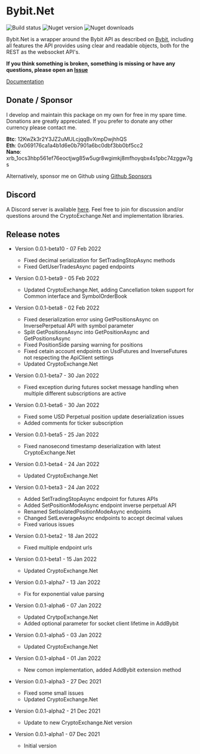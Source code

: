 # Bybit.Net
![Build status](https://app.travis-ci.com/JKorf/Bybit.Net.svg?token=2PbyJrjvDDpys8nuT4Xb&branch=main) ![Nuget version](https://img.shields.io/nuget/v/Bybit.net.svg)  ![Nuget downloads](https://img.shields.io/nuget/dt/Bybit.Net.svg)
 
Bybit.Net is a wrapper around the Bybit API as described on [Bybit](https://bybit-exchange.github.io/docs/spot/#t-introduction), including all features the API provides using clear and readable objects, both for the REST  as the websocket API's.

**If you think something is broken, something is missing or have any questions, please open an [Issue](https://github.com/JKorf/Bybit.Net/issues)**

[Documentation](https://jkorf.github.io/Bybit.Net/)

## Donate / Sponsor
I develop and maintain this package on my own for free in my spare time. Donations are greatly appreciated. If you prefer to donate any other currency please contact me.

**Btc**:  12KwZk3r2Y3JZ2uMULcjqqBvXmpDwjhhQS  
**Eth**:  0x069176ca1a4b1d6e0b7901a6bc0dbf3bb0bf5cc2  
**Nano**: xrb_1ocs3hbp561ef76eoctjwg85w5ugr8wgimkj8mfhoyqbx4s1pbc74zggw7gs  

Alternatively, sponsor me on Github using [Github Sponsors](https://github.com/sponsors/JKorf)  

## Discord
A Discord server is available [here](https://discord.gg/MSpeEtSY8t). Feel free to join for discussion and/or questions around the CryptoExchange.Net and implementation libraries.

## Release notes
* Version 0.0.1-beta10 - 07 Feb 2022
    * Fixed decimal serialization for SetTradingStopAsync methods
    * Fixed GetUserTradesAsync paged endpoints

* Version 0.0.1-beta9 - 05 Feb 2022
    * Updated CryptoExchange.Net, adding Cancellation token support for Common interface and SymbolOrderBook

* Version 0.0.1-beta8 - 02 Feb 2022
    * Fixed deserialization error using GetPositionsAsync on InversePerpetual API with symbol parameter
    * Split GetPositionsAsync into GetPositionAsync and GetPositionsAsync
    * Fixed PositionSide parsing warning for positions
    * Fixed cetain account endpoints on UsdFutures and InverseFutures not respecting the ApiClient settings
    * Updated CryptoExchange.Net

* Version 0.0.1-beta7 - 30 Jan 2022
    * Fixed exception during futures socket message handling when multiple different subscriptions are active

* Version 0.0.1-beta6 - 30 Jan 2022
    * Fixed some USD Perpetual position update deserialization issues
    * Added comments for ticker subscription

* Version 0.0.1-beta5 - 25 Jan 2022
    * Fixed nanosecond timestamp deserialization with latest CryptoExchange.Net

* Version 0.0.1-beta4 - 24 Jan 2022
    * Updated CryptoExchange.Net

* Version 0.0.1-beta3 - 24 Jan 2022
    * Added SetTradingStopAsync endpoint for futures APIs
    * Added SetPositionModeAsync endpoint inverse perpetual API
    * Renamed SetIsolatedPositionModeAsync endpoints
    * Changed SetLeverageAsync endpoints to accept decimal values
    * Fixed various issues

* Version 0.0.1-beta2 - 18 Jan 2022
    * Fixed multiple endpoint urls

* Version 0.0.1-beta1 - 15 Jan 2022
    * Updated CryptoExchange.Net

* Version 0.0.1-alpha7 - 13 Jan 2022
    * Fix for exponential value parsing

* Version 0.0.1-alpha6 - 07 Jan 2022
    * Updated CrytpoExchange.Net
    * Added optional parameter for socket client lifetime in AddBybit

* Version 0.0.1-alpha5 - 03 Jan 2022
    * Updated CryptoExchange.Net

* Version 0.0.1-alpha4 - 01 Jan 2022
    * New comon implementation, added AddBybit extension method

* Version 0.0.1-alpha3 - 27 Dec 2021
    * Fixed some small issues
    * Updated CryptoExchange.Net

* Version 0.0.1-alpha2 - 21 Dec 2021
    * Update to new CryptoExchange.Net version

* Version 0.0.1-alpha1 - 07 Dec 2021
    * Initial version

